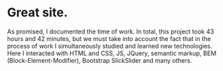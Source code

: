 # Great site.

As promised, I documented the time of work. In total, this project took 43 hours and 42 minutes, but we must take into account the fact that in the process of work I simultaneously studied and learned new technologies. Here I interacted with HTML and CSS, JS, JQuery, semantic markup, BEM (Block-Element-Modifier), Bootstrap SlickSlider and many others.
